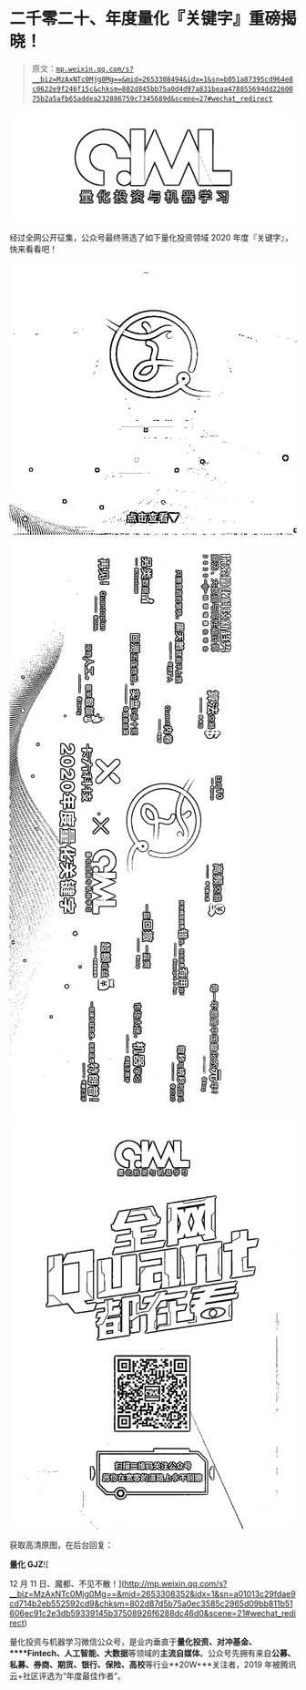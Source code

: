 # 二千零二十、年度量化『关键字』重磅揭晓！

> 原文：[`mp.weixin.qq.com/s?__biz=MzAxNTc0Mjg0Mg==&mid=2653308494&idx=1&sn=b051a87395cd964e8c0622e9f246f15c&chksm=802d845bb75a0d4d97a831beaa478855694dd2260075b2a5afb65addea232886759c7345689d&scene=27#wechat_redirect`](http://mp.weixin.qq.com/s?__biz=MzAxNTc0Mjg0Mg==&mid=2653308494&idx=1&sn=b051a87395cd964e8c0622e9f246f15c&chksm=802d845bb75a0d4d97a831beaa478855694dd2260075b2a5afb65addea232886759c7345689d&scene=27#wechat_redirect)

![](img/5f7e444cbd0879522a8a640b9a701dd5.png)

经过全网公开征集，公众号最终筛选了如下量化投资领域 2020 年度『关键字』，快来看看吧！

![](img/8effe72d0e8435a0a65fa7d2d07c16dc.png)![](img/cace2cd2b098abd4da650fe7aa6f258a.png)![](img/0af249e4e65ed15e3ef5694706fd3cb2.png)

获取高清原图，在后台回复： 

**量化 GJZ**![

12 月 11 日、魔都、不见不散！](http://mp.weixin.qq.com/s?__biz=MzAxNTc0Mjg0Mg==&mid=2653308352&idx=1&sn=a01013c29fdae9cd714b2eb552592cd9&chksm=802d87d5b75a0ec3585c2965d09bb811b51606ec91c2e3db59339145b37508926f6288dc46d0&scene=21#wechat_redirect) 

量化投资与机器学习微信公众号，是业内垂直于**量化投资、对冲基金、****Fintech、人工智能、大数据**等领域的**主流自媒体**。公众号先拥有来自**公募、私募、券商、期货、银行、保险、高校**等行业**20W+**关注者，2019 年被腾讯云+社区评选为“年度最佳作者”。